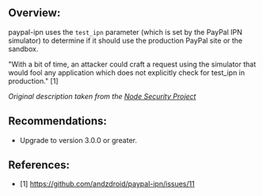 ## Overview:

paypal-ipn uses the `test_ipn` parameter (which is set by the PayPal IPN simulator) to determine if it should use the production PayPal site or the sandbox.

"With a bit of time, an attacker could craft a request using the simulator that would fool any application which does not explicitly check for test_ipn in production." [1]

_Original description taken from the [Node Security Project](https://nodesecurity.io/)_

## Recommendations:
- Upgrade to version 3.0.0 or greater.

## References:
- [1] https://github.com/andzdroid/paypal-ipn/issues/11
